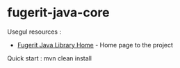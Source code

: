# fugerit-java-core

Usegul resources : 
* [Fugerit Java Library Home](http://www.fugerit.org/java/) - Home page to the project

Quick start : 
 	mvn clean install